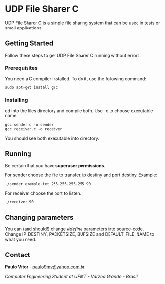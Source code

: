 # UDP File Sharer C
UDP File Sharer C is a simple file sharing system that can be used in tests or small applications.

## Getting Started
Follow these steps to get UDP File Sharer C running without errors.

### Prerequisites
You need a C compiler installed. To do it, use the following command:
```
sudo apt-get install gcc
```
### Installing
cd into the files directory and compile both. Use -o to choose executable name.
```
gcc sender.c -o sender
gcc receiver.c -o receiver
```
You should see both executable into directory.

## Running
Be certain that you have **superuser permissions**.


For sender choose the file to transfer, ip destiny and port destiny.
Example:
```
./sender example.txt 255.255.255.255 90
```

For receiver choose the port to listen.
```
./receiver 90
```

## Changing parameters

You can (and should!) change *#define* parameters into source-code. Change IP_DESTINY, PACKETSIZE, BUFSIZE and DEFAULT_FILE_NAME to what you need.

## Contact

**Paulo Vítor** - paulo9mv@yahoo.com.br

*Computer Engineering Student at UFMT - Várzea Grande - Brasil*
